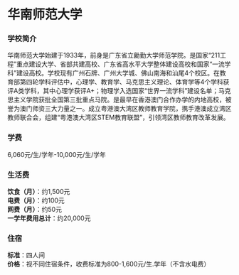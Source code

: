 # 华南师范大学
### 学校简介
华南师范大学始建于1933年，前身是广东省立勷勤大学师范学院。是国家“211工程”重点建设大学、省部共建高校、广东省高水平大学整体建设高校和国家“一流学科”建设高校。学校现有广州石牌、广州大学城、佛山南海和汕尾4个校区。在教育部第四轮学科评估中，心理学、教育学、马克思主义理论、体育学等4个学科获评A类学科，其中心理学获评A+；物理学入选国家“世界一流学科”建设名单；马克思主义学院获批全国第三批重点马院。是最早在香港澳门合作办学的内地高校，被誉为澳门师资三大力量之一。成立粤港澳大湾区教师教育学院，携手港澳成立湾区教师联合会，组建“粤港澳大湾区STEM教育联盟”，引领湾区教师教育改革发展。

### 学费
6,060元/生/学年-10,000元/生/学年

### 生活费
**饮食（月）**：约1,500元  
**电费（月）**：约100元  
**网费（月）**：约50元  
**一学年费用总计**：约20,000元  

### 住宿
**标准**：四人间  
**价格**：视不同住宿条件，收费标准为800-1,600元/生.学年（不含水电费）  
